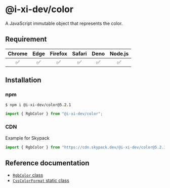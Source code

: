 # @i-xi-dev/color

A JavaScript immutable object that represents the color.


## Requirement

| Chrome | Edge | Firefox | Safari | Deno | Node.js |
| :---: | :---: | :---: | :---: | :---: | :---: |
| ✅ | ✅ | ✅ | ✅ | ✅ | ✅ |


## Installation

### npm

```console
$ npm i @i-xi-dev/color@5.2.1
```

```javascript
import { RgbColor } from "@i-xi-dev/color";
```

### CDN

Example for Skypack
```javascript
import { RgbColor } from "https://cdn.skypack.dev/@i-xi-dev/color@5.2.1";
```

## Reference documentation

- [`RgbColor` class](https://doc.deno.land/https://raw.githubusercontent.com/i-xi-dev/color.es/5.2.1/mod.ts/~/RgbColor)
- [`CssColorFormat` static class](https://doc.deno.land/https://raw.githubusercontent.com/i-xi-dev/color.es/5.2.1/mod.ts/~/CssColorFormat)

